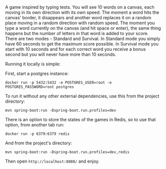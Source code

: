 A game inspired by typing tests. You will see 10 words on a canvas, each moving in its own direction with its own speed. The moment a word hits the canvas' border, it disappears and another word replaces it on a random place moving in a random direction with random speed. The moment you type a word currently on the canvas (and hit space or enter), the same thing happens but the number of letters in that word is added to your score. There are two modes - Standard and Survival. In Standard mode you simply have 60 seconds to get the maximum score possible. In Survival mode you start with 10 seconds and for each correct word you receive a bonus second but you will never have more than 10 seconds.

Running it locally is simple:

First, start a postgres instance:

`docker run -p 5432:5432 -e POSTGRES_USER=root -e POSTGRES_PASSWORD=root postgres`

To run it without any other external dependencies, use this from the project directory:

`mvn spring-boot:run -Dspring-boot.run.profiles=dev`

There is an option to store the states of the games in Redis, so to use that option, from another tab run:

`docker run -p 6379:6379 redis`

And from the project's directory:

`mvn spring-boot:run -Dspring-boot.run.profiles=dev,redis`

Then open `http://localhost:8080/` and enjoy.
